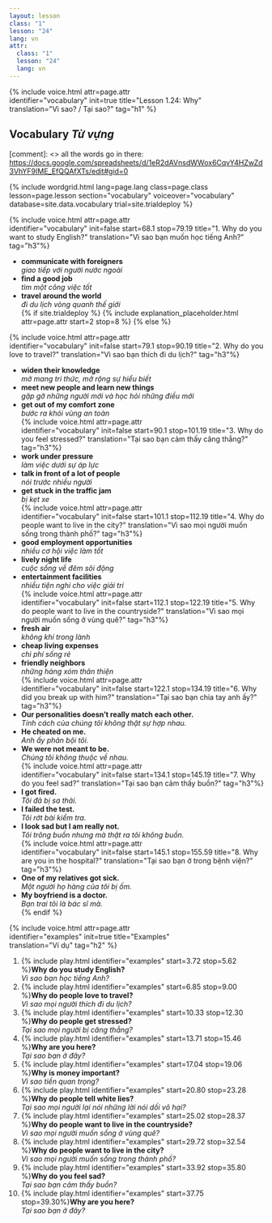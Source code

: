 ```yaml
---
layout: lesson
class: "1"
lesson: "24"
lang: vn
attr:
  class: "1"
  lesson: "24"
  lang: vn
---
```


{%  include voice.html attr=page.attr  
	identifier="vocabulary"  init=true
	title="Lesson 1.24: Why"        
	translation="Vì sao? / Tại sao?"
    tag="h1" %}

## Vocabulary   *Từ vựng*

[comment]: <>  all the words go in there: https://docs.google.com/spreadsheets/d/1eR2dAVnsdWWox6CqvY4HZwZd3VhYF9IME_EfQQAfXTs/edit#gid=0

{% include wordgrid.html lang=page.lang
		class=page.class 
		lesson=page.lesson 
		section="vocabulary"
		voiceover="vocabulary"
		database=site.data.vocabulary 
		trial=site.trialdeploy %}

{%  include voice.html attr=page.attr                    
	identifier="vocabulary"  init=false start=68.1 stop=79.19 
	title="1. Why do you want to study English?"
	translation="Vì sao bạn muốn học tiếng Anh?"
	tag="h3"%}    
-  **communicate with foreigners**  
*giao tiếp với người nước ngoài*
-  **find a good job**  
*tìm một công việc tốt*
-  **travel around the world**  
*đi du lịch vòng quanh thế giới*     
{% if site.trialdeploy %}
	{% include explanation_placeholder.html  attr=page.attr     start=2 stop=8 %}
	{% else %}
    
{%  include voice.html attr=page.attr                    
	identifier="vocabulary"  init=false start=79.1 stop=90.19 
	title="2. Why do you love to travel?"
	translation="Vì sao bạn thích đi du lịch?"
	tag="h3"%}    
- **widen their knowledge**  
*mở mang tri thức, mở rộng sự hiểu biết*
- **meet new people and learn new things**  
*gặp gỡ những người mới và học hỏi những điều mới*
- **get out of my comfort zone**  
*bước ra khỏi vùng an toàn*    
{%  include voice.html attr=page.attr                    
	identifier="vocabulary"  init=false start=90.1 stop=101.19 
	title="3. Why do you feel stressed?"
	translation="Tại sao bạn cảm thấy căng thẳng?"
	tag="h3"%}      
- **work under pressure**  
*làm việc dưới sự áp lực*
- **talk in front of a lot of people**  
*nói trước nhiều người*
- **get stuck in the traffic jam**  
*bị kẹt xe*       
{%  include voice.html attr=page.attr                    
	identifier="vocabulary"  init=false start=101.1 stop=112.19 
	title="4. Why do people want to live in the city?"
	translation="Vì sao mọi người muốn sống trong thành phố?"
	tag="h3"%}        
- **good employment opportunities**  
*nhiều cơ hội việc làm tốt*
- **lively night life**  
*cuộc sống về đêm sôi động*
- **entertainment facilities**  
*nhiều tiện nghi cho việc giải trí*    
{%  include voice.html attr=page.attr                    
	identifier="vocabulary"  init=false start=112.1 stop=122.19
	title="5. Why do people want to live in the countryside?"
	translation="Vì sao mọi người muốn sống ở vùng quê?"
	tag="h3"%}      
- **fresh air**  
*không khí trong lành*
- **cheap living expenses**  
*chi phí sống rẻ*
- **friendly neighbors**  
*những hàng xóm thân thiện*    
{%  include voice.html attr=page.attr                    
	identifier="vocabulary"  init=false start=122.1 stop=134.19
	title="6. Why did you break up with him?"
	translation="Tại sao bạn chia tay anh ấy?"
	tag="h3"%}     
- **Our personalities doesn’t really match each other.**  
*Tính cách của chúng tôi không thật sự hợp nhau.*
- **He cheated on me.**  
*Anh ấy phản bội tôi.*
- **We were not meant to be.**  
*Chúng tôi không thuộc về nhau.*     
{%  include voice.html attr=page.attr                    
	identifier="vocabulary"  init=false start=134.1 stop=145.19
	title="7. Why do you feel sad?"
	translation="Tại sao bạn cảm thấy buồn?"
	tag="h3"%}     
- **I got fired.**  
*Tôi đã bị sa thải.*
- **I failed the test.**  
*Tôi rớt bài kiểm tra.*
- **I look sad but I am really not.**  
*Tôi trông buồn nhưng mà thật ra tôi không buồn.*     
{%  include voice.html attr=page.attr                    
	identifier="vocabulary"  init=false start=145.1 stop=155.59
	title="8. Why are you in the hospital?"
	translation="Tại sao bạn ở trong bệnh viện?"
	tag="h3"%}     
- **One of my relatives got sick.**  
*Một người họ hàng của tôi bị ốm.*
- **My boyfriend is a doctor.**  
*Bạn trai tôi là bác sĩ mà.*    
{% endif %}

{%  include voice.html attr=page.attr  
	identifier="examples"  init=true
	title="Examples"        
	translation="Ví dụ"
    tag="h2" %}

1. {% include play.html identifier="examples" start=3.72 stop=5.62 %}**Why do you study English?**  
*Vì sao bạn học tiếng Anh?*
2. {% include play.html identifier="examples" start=6.85 stop=9.00 %}**Why do people love to travel?**  
*Vì sao mọi người thích đi du lịch?*
3. {% include play.html identifier="examples" start=10.33 stop=12.30 %}**Why do people get stressed?**  
*Tại sao mọi người bị căng thẳng?*
4. {% include play.html identifier="examples" start=13.71 stop=15.46 %}**Why are you here?**  
*Tại sao bạn ở đây?*
5. {% include play.html identifier="examples" start=17.04 stop=19.06 %}**Why is money important?**  
*Vì sao tiền quan trọng?*
6. {% include play.html identifier="examples" start=20.80 stop=23.28 %}**Why do people tell white lies?**  
*Tại sao mọi người lại nói những lời nói dối vô hại?*
7. {% include play.html identifier="examples" start=25.02 stop=28.37 %}**Why do people want to live in the countryside?**  
*Vì sao mọi người muốn sống ở vùng quê?*
8. {% include play.html identifier="examples" start=29.72 stop=32.54 %}**Why do people want to live in the city?**  
*Vì sao mọi người muốn sống trong thành phố?*
9. {% include play.html identifier="examples" start=33.92 stop=35.80 %}**Why do you feel sad?**  
*Tại sao bạn cảm thấy buồn?*
10. {% include play.html identifier="examples" start=37.75 stop=39.30%}**Why are you here?**  
*Tại sao bạn ở đây?*